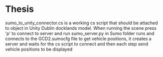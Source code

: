 # Thesis
sumo_to_unity_connector.cs is a working cs script that should be attached to object in Unity Dublin docklands model. When running the scene press 'p' to connect to server and run
sumo_server.py in Sumo folder runs and connects to the GCD2.sumocfg file to get vehicle positions, it creates a server and waits for the cs script to connect and then each step send vehicle positions to be displayed
